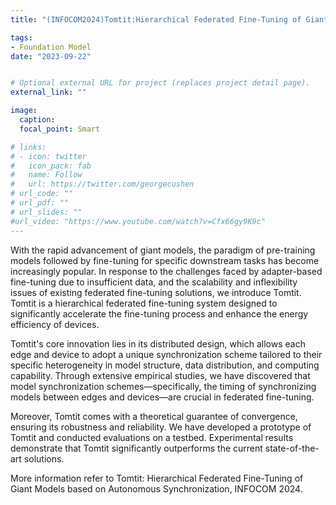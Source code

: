 ```yaml
---
title: "(INFOCOM2024)Tomtit:Hierarchical Federated Fine-Tuning of Giant Models based on Autonomous Synchronization"

tags:
- Foundation Model
date: "2023-09-22"


# Optional external URL for project (replaces project detail page).
external_link: ""

image:
  caption: 
  focal_point: Smart

# links:
# - icon: twitter
#   icon_pack: fab
#   name: Follow
#   url: https://twitter.com/georgecushen
# url_code: ""
# url_pdf: ""
# url_slides: ""
#url_video: "https://www.youtube.com/watch?v=Cfx66gy9K9c"
---
```


With the rapid advancement of giant models, the paradigm of pre-training models followed by fine-tuning for specific downstream tasks has become increasingly popular. In response to the challenges faced by adapter-based fine-tuning due to insufficient data, and the scalability and inflexibility issues of existing federated fine-tuning solutions, we introduce Tomtit. Tomtit is a hierarchical federated fine-tuning system designed to significantly accelerate the fine-tuning process and enhance the energy efficiency of devices.

Tomtit's core innovation lies in its distributed design, which allows each edge and device to adopt a unique synchronization scheme tailored to their specific heterogeneity in model structure, data distribution, and computing capability. Through extensive empirical studies, we have discovered that model synchronization schemes—specifically, the timing of synchronizing models between edges and devices—are crucial in federated fine-tuning.

Moreover, Tomtit comes with a theoretical guarantee of convergence, ensuring its robustness and reliability. We have developed a prototype of Tomtit and conducted evaluations on a testbed. Experimental results demonstrate that Tomtit significantly outperforms the current state-of-the-art solutions.


More information refer to Tomtit: Hierarchical Federated Fine-Tuning of Giant Models based on Autonomous Synchronization, INFOCOM 2024.
